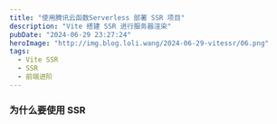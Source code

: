 ```yaml
---
title: "使用腾讯云函数Serverless 部署 SSR 项目"
description: "Vite 搭建 SSR 进行服务器渲染"
pubDate: "2024-06-29 23:27:24"
heroImage: "http://img.blog.loli.wang/2024-06-29-vitessr/06.png"
tags:
  - Vite SSR
  - SSR
  - 前端进阶
---
```


### 为什么要使用 SSR
